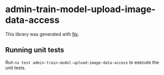 # admin-train-model-upload-image-data-access

This library was generated with [Nx](https://nx.dev).

## Running unit tests

Run `nx test admin-train-model-upload-image-data-access` to execute the unit tests.
